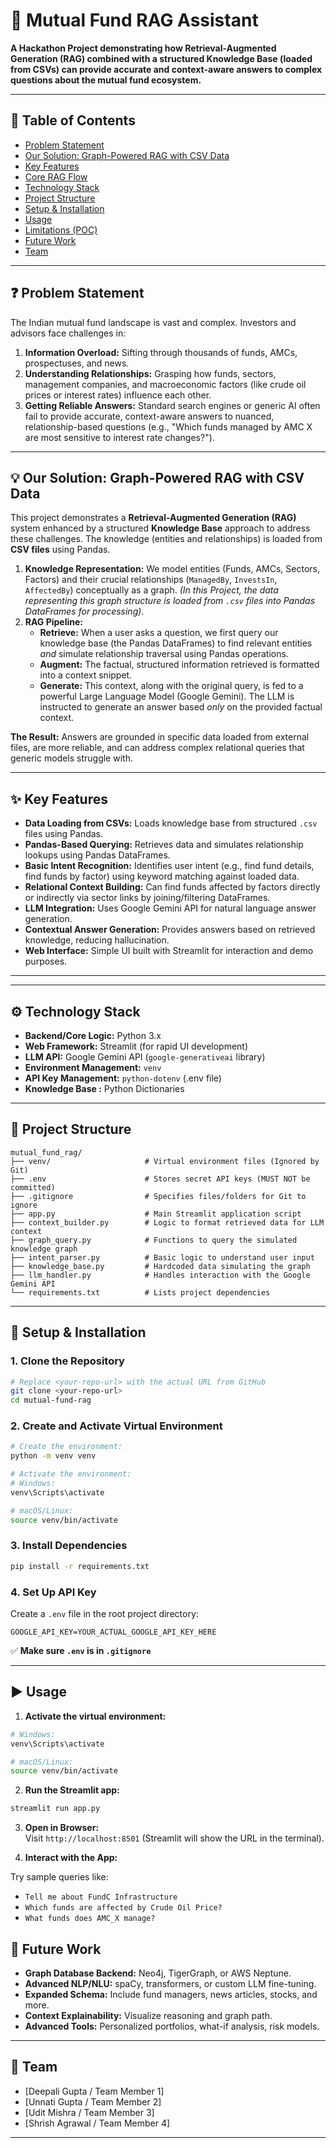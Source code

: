 # 🧠 Mutual Fund RAG Assistant

**A Hackathon Project demonstrating how Retrieval-Augmented Generation (RAG) combined with a structured Knowledge Base (loaded from CSVs) can provide accurate and context-aware answers to complex questions about the mutual fund ecosystem.**

---

## 📝 Table of Contents

*   [Problem Statement](#problem-statement)
*   [Our Solution: Graph-Powered RAG with CSV Data](#our-solution-graph-powered-rag-with-csv-data)
*   [Key Features](#key-features)
*   [Core RAG Flow](#core-rag-flow)
*   [Technology Stack](#technology-stack)
*   [Project Structure](#project-structure)
*   [Setup & Installation](#setup--installation)
*   [Usage](#usage)
*   [Limitations (POC)](#limitations-poc)
*   [Future Work](#future-work)
*   [Team](#team)

---

## ❓ Problem Statement

The Indian mutual fund landscape is vast and complex. Investors and advisors face challenges in:

1.  **Information Overload:** Sifting through thousands of funds, AMCs, prospectuses, and news.
2.  **Understanding Relationships:** Grasping how funds, sectors, management companies, and macroeconomic factors (like crude oil prices or interest rates) influence each other.
3.  **Getting Reliable Answers:** Standard search engines or generic AI often fail to provide accurate, context-aware answers to nuanced, relationship-based questions (e.g., "Which funds managed by AMC X are most sensitive to interest rate changes?").

---

## 💡 Our Solution: Graph-Powered RAG with CSV Data

This project demonstrates a **Retrieval-Augmented Generation (RAG)** system enhanced by a structured **Knowledge Base** approach to address these challenges. The knowledge (entities and relationships) is loaded from **CSV files** using Pandas.

1.  **Knowledge Representation:** We model entities (Funds, AMCs, Sectors, Factors) and their crucial relationships (`ManagedBy`, `InvestsIn`, `AffectedBy`) conceptually as a graph. *(In this Project, the data representing this graph structure is loaded from `.csv` files into Pandas DataFrames for processing)*.
2.  **RAG Pipeline:**
    *   **Retrieve:** When a user asks a question, we first query our knowledge base (the Pandas DataFrames) to find relevant entities *and* simulate relationship traversal using Pandas operations.
    *   **Augment:** The factual, structured information retrieved is formatted into a context snippet.
    *   **Generate:** This context, along with the original query, is fed to a powerful Large Language Model (Google Gemini). The LLM is instructed to generate an answer based *only* on the provided factual context.

**The Result:** Answers are grounded in specific data loaded from external files, are more reliable, and can address complex relational queries that generic models struggle with.

---

## ✨ Key Features

*   **Data Loading from CSVs:** Loads knowledge base from structured `.csv` files using Pandas.
*   **Pandas-Based Querying:** Retrieves data and simulates relationship lookups using Pandas DataFrames.
*   **Basic Intent Recognition:** Identifies user intent (e.g., find fund details, find funds by factor) using keyword matching against loaded data.
*   **Relational Context Building:** Can find funds affected by factors directly or indirectly via sector links by joining/filtering DataFrames.
*   **LLM Integration:** Uses Google Gemini API for natural language answer generation.
*   **Contextual Answer Generation:** Provides answers based on retrieved knowledge, reducing hallucination.
*   **Web Interface:** Simple UI built with Streamlit for interaction and demo purposes.

---


---

## ⚙️ Technology Stack

- **Backend/Core Logic:** Python 3.x  
- **Web Framework:** Streamlit (for rapid UI development)  
- **LLM API:** Google Gemini API (`google-generativeai` library)  
- **Environment Management:** `venv`  
- **API Key Management:** `python-dotenv` (.env file)  
- **Knowledge Base :** Python Dictionaries  

---

## 📁 Project Structure

```
mutual_fund_rag/
├── venv/                     # Virtual environment files (Ignored by Git)
├── .env                      # Stores secret API keys (MUST NOT be committed)
├── .gitignore                # Specifies files/folders for Git to ignore
├── app.py                    # Main Streamlit application script
├── context_builder.py        # Logic to format retrieved data for LLM context
├── graph_query.py            # Functions to query the simulated knowledge graph
├── intent_parser.py          # Basic logic to understand user input
├── knowledge_base.py         # Hardcoded data simulating the graph
├── llm_handler.py            # Handles interaction with the Google Gemini API
└── requirements.txt          # Lists project dependencies
```

---

## 🚀 Setup & Installation

### 1. Clone the Repository

```bash
# Replace <your-repo-url> with the actual URL from GitHub
git clone <your-repo-url>
cd mutual-fund-rag
```

### 2. Create and Activate Virtual Environment

```bash
# Create the environment:
python -m venv venv

# Activate the environment:
# Windows:
venv\Scripts\activate

# macOS/Linux:
source venv/bin/activate
```

### 3. Install Dependencies

```bash
pip install -r requirements.txt
```

### 4. Set Up API Key

Create a `.env` file in the root project directory:

```dotenv
GOOGLE_API_KEY=YOUR_ACTUAL_GOOGLE_API_KEY_HERE
```

✅ **Make sure `.env` is in `.gitignore`**

---

## ▶️ Usage

1. **Activate the virtual environment:**

```bash
# Windows:
venv\Scripts\activate

# macOS/Linux:
source venv/bin/activate
```

2. **Run the Streamlit app:**

```bash
streamlit run app.py
```

3. **Open in Browser:**  
Visit `http://localhost:8501` (Streamlit will show the URL in the terminal).

4. **Interact with the App:**

Try sample queries like:

- `Tell me about FundC Infrastructure`
- `Which funds are affected by Crude Oil Price?`
- `What funds does AMC_X manage?`

## 🌱 Future Work

- **Graph Database Backend:** Neo4j, TigerGraph, or AWS Neptune.
- **Advanced NLP/NLU:** spaCy, transformers, or custom LLM fine-tuning.
- **Expanded Schema:** Include fund managers, news articles, stocks, and more.
- **Context Explainability:** Visualize reasoning and graph path.
- **Advanced Tools:** Personalized portfolios, what-if analysis, risk models.

---

## 👥 Team

- [Deepali Gupta / Team Member 1]
- [Unnati Gupta / Team Member 2]
- [Udit Mishra / Team Member 3]
- [Shrish Agrawal / Team Member 4]

---
